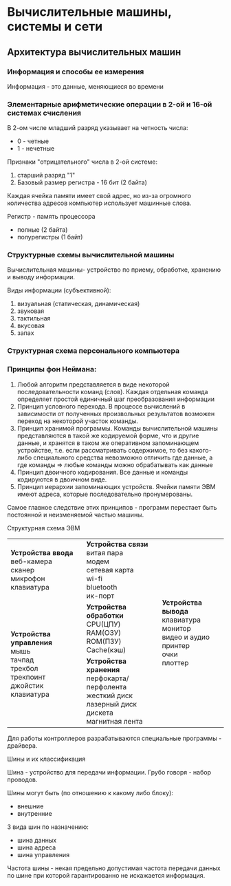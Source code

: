 # Вычислительные машины, системы и сети

## Архитектура вычислительных машин

### Информация и способы ее измерения

Информация - это данные, меняющиеся во времени

### Элементарные арифметические операции в 2-ой и 16-ой системах счисления

В 2-ом числе младший разряд указывает на четность числа:

- 0 - четные
- 1 - нечетные

Признаки "отрицательного" числа в 2-ой системе:

1. старший разряд "1"
2. Базовый размер регистра - 16 бит (2 байта)

Каждая ячейка памяти имеет свой адрес, но из-за огромного количества адресов компьютер использует машинные слова.

Регистр - память процессора

- полные (2 байта)
- полурегистры (1 байт)

### Структурные схемы вычислительной машины

Вычислительная машины- устройство по приему, обработке, хранению и выводу информации.

Виды информации (субъективной):

1. визуальная (статическая, динамическая)
2. звуковая
3. тактильная
4. вкусовая
5. запах

### Структурная схема персонального компьютера

### Принципы фон Неймана:

1. Любой алгоритм представляется в виде некоторой последовательности команд (слов). Каждая отдельная команда определяет простой единичный шаг преобразования информации
2. Принцип условного перехода. В процессе вычислений в зависимости от полученных произвольных результатов возможен переход на некоторой участок команды.
3. Принцип хранимой программы. Команды вычислительной машины представляются в такой же кодируемой форме, что и другие данные, и хранятся в таком же оперативном запоминающем устройстве, т.е. если рассматривать содержимое, то без	какого-либо специального средства невозможно отличить где данные, а где команды => любые команды можно обрабатывать как данные
4. Принцип двоичного кодирования. Все данные и команды кодируются в двоичном виде.
5. Принцип иерархии запоминающих устройств. Ячейки памяти ЭВМ имеют адреса, которые последовательно пронумерованы.

Самое главное следствие этих принципов - программ перестает быть постоянной и неизменяемой частью машины.

Структурная схема ЭВМ

<table>
    <tr>
        <td rowspan="2"><b>Устройства ввода</b><br>веб-камера<br>сканер<br>микрофон<br>клавиатура</td>
        <td><b>Устройства связи</b><br>витая пара<br>модем<br>сетевая карта<br>wi-fi<br>bluetooth<br>ик-порт</td>
        <td rowspan="4"><b>Устройства вывода</b><br>клавиатура<br>монитор<br>видео и аудио<br>принтер<br>очки<br>плоттер</td>
    </tr>
    <tr>
        <td rowspan="2"><b>Устройства обработки</b><br>CPU(ЦПУ)<br>RAM(ОЗУ)<br>ROM(ПЗУ)<br>Cache(кэш)</td>
    </tr>
    <tr>
        <td rowspan="2"><b>Устройства управления</b><br>мышь<br>тачпад<br>трекбол<br>трекпоинт<br>джойстик<br>клавиатура</td>
    </tr>
    <tr>
        <td><b>Устройства хранения</b><br>перфокарта/перфолента<br>жесткий диск<br>лазерный диск<br>дискета<br>магнитная лента</td>
    </tr>
</table>

Для работы контроллеров разрабатываются специальные программы - драйвера.

Шины и их классификация

Шина - устройство для передачи информации. Грубо говоря - набор проводов.

Шины могут быть (по отношению к какому либо блоку):

- внешние
- внутренние

3 вида шин по назначению:

- шина данных
- шина адреса
- шина управления

Частота шины - некая предельно допустимая частота передачи данных по шине при которой гарантированно не искажается информация.
